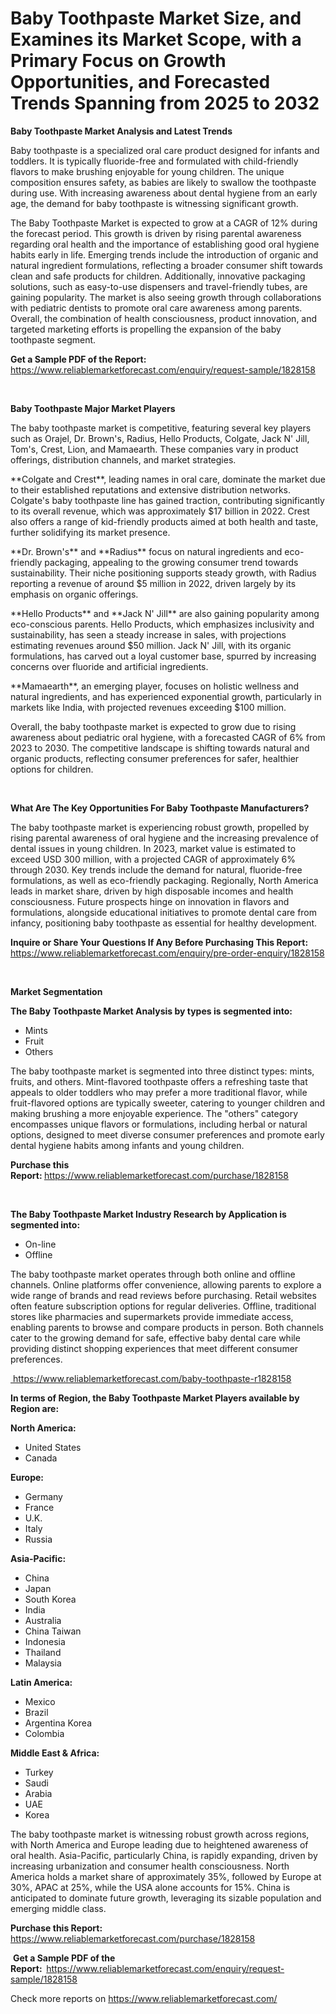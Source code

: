 <p><h1>Baby Toothpaste Market Size, and Examines its Market Scope, with a Primary Focus on Growth Opportunities, and Forecasted Trends Spanning from 2025 to 2032</h1></p><p><strong>Baby Toothpaste Market Analysis and Latest Trends</strong></p>
<p><p>Baby toothpaste is a specialized oral care product designed for infants and toddlers. It is typically fluoride-free and formulated with child-friendly flavors to make brushing enjoyable for young children. The unique composition ensures safety, as babies are likely to swallow the toothpaste during use. With increasing awareness about dental hygiene from an early age, the demand for baby toothpaste is witnessing significant growth.</p><p>The Baby Toothpaste Market is expected to grow at a CAGR of 12% during the forecast period. This growth is driven by rising parental awareness regarding oral health and the importance of establishing good oral hygiene habits early in life. Emerging trends include the introduction of organic and natural ingredient formulations, reflecting a broader consumer shift towards clean and safe products for children. Additionally, innovative packaging solutions, such as easy-to-use dispensers and travel-friendly tubes, are gaining popularity. The market is also seeing growth through collaborations with pediatric dentists to promote oral care awareness among parents. Overall, the combination of health consciousness, product innovation, and targeted marketing efforts is propelling the expansion of the baby toothpaste segment.</p></p>
<p><strong>Get a Sample PDF of the Report:&nbsp;</strong> <a href="https://www.reliablemarketforecast.com/enquiry/request-sample/1828158?utm_campaign=3194&utm_medium=2&utm_source=Github&utm_content=ia&utm_term=05042025&utm_id=baby-toothpaste">https://www.reliablemarketforecast.com/enquiry/request-sample/1828158</a></p>
<p>&nbsp;</p>
<p><strong>Baby Toothpaste Major Market Players</strong></p>
<p><p>The baby toothpaste market is competitive, featuring several key players such as Orajel, Dr. Brown's, Radius, Hello Products, Colgate, Jack N' Jill, Tom's, Crest, Lion, and Mamaearth. These companies vary in product offerings, distribution channels, and market strategies.</p><p>**Colgate and Crest**, leading names in oral care, dominate the market due to their established reputations and extensive distribution networks. Colgate's baby toothpaste line has gained traction, contributing significantly to its overall revenue, which was approximately $17 billion in 2022. Crest also offers a range of kid-friendly products aimed at both health and taste, further solidifying its market presence.</p><p>**Dr. Brown's** and **Radius** focus on natural ingredients and eco-friendly packaging, appealing to the growing consumer trend towards sustainability. Their niche positioning supports steady growth, with Radius reporting a revenue of around $5 million in 2022, driven largely by its emphasis on organic offerings.</p><p>**Hello Products** and **Jack N' Jill** are also gaining popularity among eco-conscious parents. Hello Products, which emphasizes inclusivity and sustainability, has seen a steady increase in sales, with projections estimating revenues around $50 million. Jack N' Jill, with its organic formulations, has carved out a loyal customer base, spurred by increasing concerns over fluoride and artificial ingredients.</p><p>**Mamaearth**, an emerging player, focuses on holistic wellness and natural ingredients, and has experienced exponential growth, particularly in markets like India, with projected revenues exceeding $100 million.</p><p>Overall, the baby toothpaste market is expected to grow due to rising awareness about pediatric oral hygiene, with a forecasted CAGR of 6% from 2023 to 2030. The competitive landscape is shifting towards natural and organic products, reflecting consumer preferences for safer, healthier options for children.</p></p>
<p>&nbsp;</p>
<p><strong>What Are The Key Opportunities For Baby Toothpaste Manufacturers?</strong></p>
<p><p>The baby toothpaste market is experiencing robust growth, propelled by rising parental awareness of oral hygiene and the increasing prevalence of dental issues in young children. In 2023, market value is estimated to exceed USD 300 million, with a projected CAGR of approximately 6% through 2030. Key trends include the demand for natural, fluoride-free formulations, as well as eco-friendly packaging. Regionally, North America leads in market share, driven by high disposable incomes and health consciousness. Future prospects hinge on innovation in flavors and formulations, alongside educational initiatives to promote dental care from infancy, positioning baby toothpaste as essential for healthy development.</p></p>
<p><strong>Inquire or Share Your Questions If Any Before Purchasing This Report:</strong> <a href="https://www.reliablemarketforecast.com/enquiry/pre-order-enquiry/1828158?utm_campaign=3194&utm_medium=2&utm_source=Github&utm_content=ia&utm_term=05042025&utm_id=baby-toothpaste">https://www.reliablemarketforecast.com/enquiry/pre-order-enquiry/1828158</a></p>
<p>&nbsp;</p>
<p><strong>Market Segmentation</strong></p>
<p><strong>The Baby Toothpaste Market Analysis by types is segmented into:</strong></p>
<p><ul><li>Mints</li><li>Fruit</li><li>Others</li></ul></p>
<p><p>The baby toothpaste market is segmented into three distinct types: mints, fruits, and others. Mint-flavored toothpaste offers a refreshing taste that appeals to older toddlers who may prefer a more traditional flavor, while fruit-flavored options are typically sweeter, catering to younger children and making brushing a more enjoyable experience. The "others" category encompasses unique flavors or formulations, including herbal or natural options, designed to meet diverse consumer preferences and promote early dental hygiene habits among infants and young children.</p></p>
<p><strong>Purchase this Report:&nbsp;</strong><a href="https://www.reliablemarketforecast.com/purchase/1828158?utm_campaign=3194&utm_medium=2&utm_source=Github&utm_content=ia&utm_term=05042025&utm_id=baby-toothpaste">https://www.reliablemarketforecast.com/purchase/1828158</a></p>
<p>&nbsp;</p>
<p><strong>The Baby Toothpaste Market Industry Research by Application is segmented into:</strong></p>
<p><ul><li>On-line</li><li>Offline</li></ul></p>
<p><p>The baby toothpaste market operates through both online and offline channels. Online platforms offer convenience, allowing parents to explore a wide range of brands and read reviews before purchasing. Retail websites often feature subscription options for regular deliveries. Offline, traditional stores like pharmacies and supermarkets provide immediate access, enabling parents to browse and compare products in person. Both channels cater to the growing demand for safe, effective baby dental care while providing distinct shopping experiences that meet different consumer preferences.</p></p>
<p><a href="https://www.reliablemarketforecast.com/baby-toothpaste-r1828158?utm_campaign=3194&utm_medium=2&utm_source=Github&utm_content=ia&utm_term=05042025&utm_id=baby-toothpaste">&nbsp;https://www.reliablemarketforecast.com/baby-toothpaste-r1828158</a></p>
<p><strong>In terms of Region, the Baby Toothpaste Market Players available by Region are:</strong></p>
<p>
    <p> <strong> North America: </strong>
        <ul>
            <li>United States</li>
            <li>Canada</li>
        </ul>
        </p> 
    <p> <strong> Europe: </strong>
        <ul>
            <li>Germany</li>
            <li>France</li>
            <li>U.K.</li>
            <li>Italy</li>
            <li>Russia</li>
        </ul>
        </p> 
    <p> <strong> Asia-Pacific: </strong>
        <ul>
            <li>China</li>
            <li>Japan</li>
            <li>South Korea</li>
            <li>India</li>
            <li>Australia</li>
            <li>China Taiwan</li>
            <li>Indonesia</li>
            <li>Thailand</li>
            <li>Malaysia</li>
        </ul>
        </p> 
    <p> <strong> Latin America: </strong>
        <ul>
            <li>Mexico</li>
            <li>Brazil</li>
            <li>Argentina Korea</li>
            <li>Colombia</li>
        </ul>
        </p> 
    <p> <strong> Middle East & Africa: </strong>
        <ul>
            <li>Turkey</li>
            <li>Saudi</li>
            <li>Arabia</li>
            <li>UAE</li>
            <li>Korea</li>
        </ul>
    </p>
    </p>
<p><p>The baby toothpaste market is witnessing robust growth across regions, with North America and Europe leading due to heightened awareness of oral health. Asia-Pacific, particularly China, is rapidly expanding, driven by increasing urbanization and consumer health consciousness. North America holds a market share of approximately 35%, followed by Europe at 30%, APAC at 25%, while the USA alone accounts for 15%. China is anticipated to dominate future growth, leveraging its sizable population and emerging middle class.</p></p>
<p><strong>Purchase this Report: </strong><a href="https://www.reliablemarketforecast.com/purchase/1828158?utm_campaign=3194&utm_medium=2&utm_source=Github&utm_content=ia&utm_term=05042025&utm_id=baby-toothpaste">https://www.reliablemarketforecast.com/purchase/1828158</a></p>
<p>&nbsp;<strong>Get a Sample PDF of the Report:&nbsp;&nbsp;</strong><a href="https://www.reliablemarketforecast.com/enquiry/request-sample/1828158?utm_campaign=3194&utm_medium=2&utm_source=Github&utm_content=ia&utm_term=05042025&utm_id=baby-toothpaste">https://www.reliablemarketforecast.com/enquiry/request-sample/1828158</a></p>
<p><strong></strong></p>
<p>Check more reports on <a href="https://www.reliablemarketforecast.com/?utm_campaign=3194&utm_medium=2&utm_source=Github&utm_content=ia&utm_term=05042025&utm_id=baby-toothpaste">https://www.reliablemarketforecast.com/</a></p>
